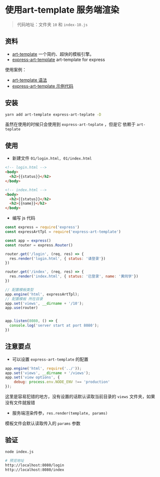 # 使用art-template 服务端渲染

> 代码地址：文件夹 `10` 和 `index-10.js`



## 资料

- [art-template](https://aui.github.io/art-template/zh-cn/docs/) 一个简约、超快的模板引擎。
- [express-art-template](https://github.com/aui/express-art-template#readme) art-template for express

使用案例：

- [art-template 语法](https://aui.github.io/art-template/zh-cn/docs/syntax.html)
- [express-art-template 示例代码](https://github.com/aui/express-art-template/blob/master/test/index.js)

## 安装

```bash
yarn add art-template express-art-teplate -D
```

虽然在使用的时候只会使用到 `express-art-teplate` ，但是它 依赖于 `art-teplate` 

## 使用

- 新建文件 `01/login.html, 01/index.html`

```html
<!-- login.html -->
<body>
  <h2>{{status}}</h2>
</body>

<!-- index.html -->
<body>
  <h2>{{status}}</h2>
  <h2>{{name}}</h2>
</body>
```



- 编写 js 代码

```js
const express = require('express')
const expressArtTpl = require('express-art-template')

const app = express()
const router = express.Router()

router.get('/login', (req, res) => {
  res.render('login.html', { status: '请登录'})
})

router.get('/index', (req, res) => {
  res.render('index.html', { status: '已登录', name: '黄同学'})
})

// 配置模板类型
app.engine('html', expressArtTpl);
// 配置模板 所在目录
app.set('views', __dirname + '/10');
app.use(router)


app.listen(8080, () => {
  console.log('server start at port 8080');
})
```



## 注意要点

- 可以设置 `express-art-template` 的配置

```js
app.engine('html', require('../'));
app.set('views', __dirname + '/views');
app.set('view options', {
    debug: process.env.NODE_ENV !== 'production'
});
```

这里是容易犯错的地方，没有设置的话默认读取当前目录的 `views` 文件夹，如果没有文件就报错

- 服务端渲染传参，`res.render(template, params)`

模板文件会默认读取传入的 `params` 参数

## 验证

```bash
node index.js

# 预览地址
http://localhost:8080/login
http://localhost:8080/index
```

